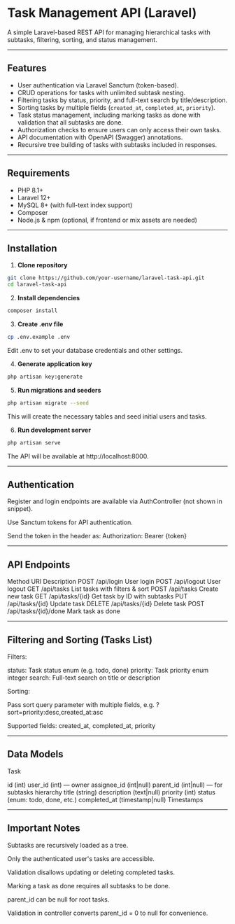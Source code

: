 # Task Management API (Laravel)

A simple Laravel-based REST API for managing hierarchical tasks with subtasks, filtering, sorting, and status management.

---

## Features

- User authentication via Laravel Sanctum (token-based).
- CRUD operations for tasks with unlimited subtask nesting.
- Filtering tasks by status, priority, and full-text search by title/description.
- Sorting tasks by multiple fields (`created_at`, `completed_at`, `priority`).
- Task status management, including marking tasks as done with validation that all subtasks are done.
- Authorization checks to ensure users can only access their own tasks.
- API documentation with OpenAPI (Swagger) annotations.
- Recursive tree building of tasks with subtasks included in responses.

---

## Requirements

- PHP 8.1+
- Laravel 12+
- MySQL 8+ (with full-text index support)
- Composer
- Node.js & npm (optional, if frontend or mix assets are needed)

---

## Installation

1. **Clone repository**

```bash
git clone https://github.com/your-username/laravel-task-api.git
cd laravel-task-api
```

2. **Install dependencies**

```bash
composer install
```

3. **Create .env file**

```bash
cp .env.example .env
```

Edit .env to set your database credentials and other settings.

4. **Generate application key**

```bash
php artisan key:generate
```

5. **Run migrations and seeders**

```bash
php artisan migrate --seed
```

This will create the necessary tables and seed initial users and tasks.

6. **Run development server**

```bash
php artisan serve
```

The API will be available at http://localhost:8000.

---

## Authentication

Register and login endpoints are available via AuthController (not shown in snippet).

Use Sanctum tokens for API authentication.

Send the token in the header as:
Authorization: Bearer {token}

---

## API Endpoints

Method	URI	                    Description
POST	/api/login              User login
POST	/api/logout             User logout
GET	    /api/tasks              List tasks with filters & sort
POST	/api/tasks              Create new task
GET	    /api/tasks/{id}         Get task by ID with subtasks
PUT	    /api/tasks/{id}         Update task
DELETE	/api/tasks/{id}         Delete task
POST	/api/tasks/{id}/done    Mark task as done

---

## Filtering and Sorting (Tasks List)

Filters:

status: Task status enum (e.g. todo, done)
priority: Task priority enum integer
search: Full-text search on title or description

Sorting:

Pass sort query parameter with multiple fields, e.g.
?sort=priority:desc,created_at:asc

Supported fields: created_at, completed_at, priority

---

## Data Models

Task

id (int)
user_id (int) — owner
assignee_id (int|null)
parent_id (int|null) — for subtasks hierarchy
title (string)
description (text|null)
priority (int)
status (enum: todo, done, etc.)
completed_at (timestamp|null)
Timestamps

---

## Important Notes

Subtasks are recursively loaded as a tree.

Only the authenticated user's tasks are accessible.

Validation disallows updating or deleting completed tasks.

Marking a task as done requires all subtasks to be done.

parent_id can be null for root tasks.

Validation in controller converts parent_id = 0 to null for convenience.

